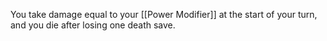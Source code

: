 You take damage equal to your [[Power Modifier]] at the start of your turn, and you die after losing one death save.
